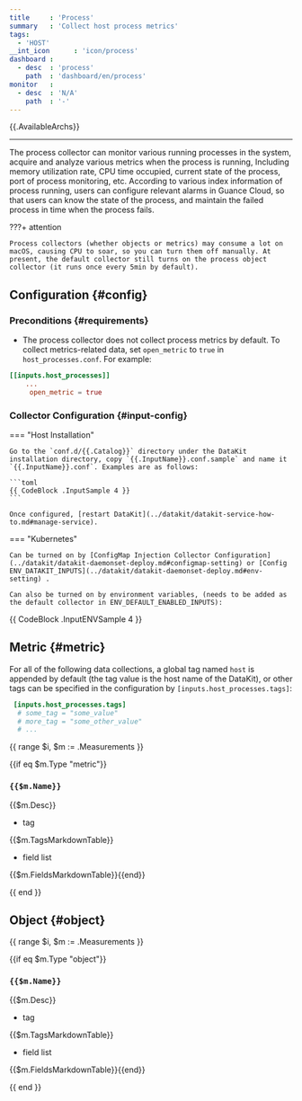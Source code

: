 ```yaml
---
title     : 'Process'
summary   : 'Collect host process metrics'
tags:
  - 'HOST'
__int_icon      : 'icon/process'
dashboard :
  - desc  : 'process'
    path  : 'dashboard/en/process'
monitor   :
  - desc  : 'N/A'
    path  : '-'
---
```



{{.AvailableArchs}}

---

The process collector can monitor various running processes in the system, acquire and analyze various metrics when the process is running, Including memory utilization rate, CPU time occupied, current state of the process, port of process monitoring, etc. According to various index information of process running, users can configure relevant alarms in Guance Cloud, so that users can know the state of the process, and maintain the failed process in time when the process fails.

<!-- markdownlint-disable MD046 -->
???+ attention

    Process collectors (whether objects or metrics) may consume a lot on macOS, causing CPU to soar, so you can turn them off manually. At present, the default collector still turns on the process object collector (it runs once every 5min by default).
<!-- markdownlint-enable MD046 -->

## Configuration {#config}

### Preconditions {#requirements}

- The process collector does not collect process metrics by default. To collect metrics-related data, set `open_metric` to `true` in `host_processes.conf`. For example:

```toml
[[inputs.host_processes]]
    ...
     open_metric = true
```

### Collector Configuration {#input-config}

<!-- markdownlint-disable MD046 -->
=== "Host Installation"

    Go to the `conf.d/{{.Catalog}}` directory under the DataKit installation directory, copy `{{.InputName}}.conf.sample` and name it `{{.InputName}}.conf`. Examples are as follows:

    ```toml
    {{ CodeBlock .InputSample 4 }}
    ```

    Once configured, [restart DataKit](../datakit/datakit-service-how-to.md#manage-service).

=== "Kubernetes"

    Can be turned on by [ConfigMap Injection Collector Configuration](../datakit/datakit-daemonset-deploy.md#configmap-setting) or [Config ENV_DATAKIT_INPUTS](../datakit/datakit-daemonset-deploy.md#env-setting) .

    Can also be turned on by environment variables, (needs to be added as the default collector in ENV_DEFAULT_ENABLED_INPUTS):

{{ CodeBlock .InputENVSample 4 }}
<!-- markdownlint-enable MD046 -->

## Metric {#metric}

For all of the following data collections, a global tag named `host` is appended by default (the tag value is the host name of the DataKit), or other tags can be specified in the configuration by `[inputs.host_processes.tags]`:

``` toml
 [inputs.host_processes.tags]
  # some_tag = "some_value"
  # more_tag = "some_other_value"
  # ...
```

<!-- markdownlint-disable MD024 -->


{{ range $i, $m := .Measurements }}

{{if eq $m.Type "metric"}}

### `{{$m.Name}}`

{{$m.Desc}}

- tag

{{$m.TagsMarkdownTable}}

- field list

{{$m.FieldsMarkdownTable}}{{end}}

{{ end }}


## Object {#object}

{{ range $i, $m := .Measurements }}

{{if eq $m.Type "object"}}

### `{{$m.Name}}`

{{$m.Desc}}

- tag

{{$m.TagsMarkdownTable}}

- field list

{{$m.FieldsMarkdownTable}}{{end}}

{{ end }}

<!-- markdownlint-enable -->
